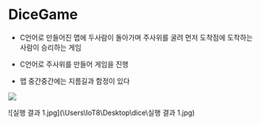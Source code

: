 # DiceGame

- C언어로 만들어진 맵에 두사람이 돌아가며 주사위를 굴려 먼저 도착점에 도착하는 사람이 승리하는 게임

- C언어로 주사위를 만들어 게임을 진행

- 맵 중간중간에는 지름길과 함정이 있다

<img src="https://t1.daumcdn.net/cfile/tistory/15256D0F4AA65C7060">

![실행 결과 1.jpg](\Users\IoT8\Desktop\dice\실행 결과 1.jpg)
